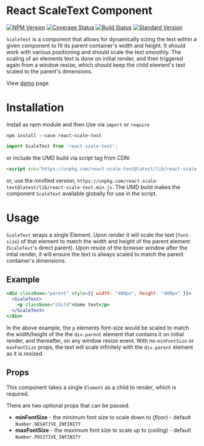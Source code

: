 # React ScaleText Component

[![NPM Version](https://img.shields.io/npm/v/react-scale-text.svg)](https://www.npmjs.com/package/react-scale-text)
[![Coverage Status](https://coveralls.io/repos/github/datchley/react-scale-text/badge.svg?branch=master)](https://coveralls.io/github/datchley/react-scale-text?branch=master)
[![Build Status](https://travis-ci.org/datchley/react-scale-text.svg?branch=master)](https://travis-ci.org/datchley/react-scale-text)
[![Standard Version](https://img.shields.io/badge/release-standard%20version-brightgreen.svg)](https://github.com/conventional-changelog/standard-version)


`ScaleText` is a component that allows for dynamically sizing the text within a given component to fit its parent container's width and height. It should work with various positioning and should scale the text smoothly.  The scaling of an elements text is done on initial render, and then triggered again from a window resize, which should keep the child element's text scaled to the parent's dimensions.

View [demo](https://datchley.github.io/react-scale-text/) page.

# Installation

Install as npm module and then Use via `import` or `require`

```
npm install --save react-scale-text
```

```js
import ScaleText from 'react-scale-text';
```

or include the UMD build via script tag from CDN:

```html
<script src="https://unpkg.com/react-scale-text@latest/lib/react-scale-text.js"></script>
```
or, use the minified version, `https://unpkg.com/react-scale-text@latest/lib/react-scale-text.min.js`.
The UMD build makes the component `ScaleText` available globally for use in the script.


# Usage

`ScaleText` wraps a single Element.  Upon render it will scale the text (`font-size`) of that element to match the width and height of
the parent element (`ScaleText`'s direct parent).  Upon resize of the browser window after the intial render, it will ensure the text is always
scaled to match the parent container's dimensions.

## Example
```jsx
<div className="parent" style={{ width: "400px", height: "400px" }}>
  <ScaleText>
    <p className="child">Some text</p>
  </ScaleText>
</div>
```
In the above example, the `p` elements font-size would be scaled to match the width/height of the the `div.parent` element that contains it on initial render, and thereafter, on any window resize event.  With no `minFontSize` or `maxFontSize` props, the text will scale infinitely with the `div.parent` element as it is resized.

## Props
This component takes a single `Element` as a child to render, which is required.

There are two optional props that can be passed.

*  **minFontSize** - the minimum font size to scale down to (_floor_) - default `Number.NEGATIVE_INFINITY`
*  **maxFontSize** - the maximum font size to scale up to (_ceiling_) - default `Number.POSITIVE_INFINITY`
